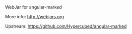 WebJar for angular-marked

More info: http://webjars.org

Upstream: https://github.com/Hypercubed/angular-marked

